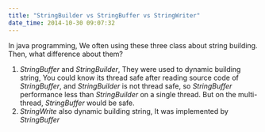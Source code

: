 ```yaml
---
title: "StringBuilder vs StringBuffer vs StringWriter"
date_time: 2014-10-30 09:07:32
---
```


In java programming, We often using these three class about string building. Then, what difference about them?

1. *StringBuffer* and *StringBuilder*, They were used to dynamic building string, You could know its thread safe after reading source code of *StringBuffer*, and *StringBuilder* is not thread safe, so *StringBuffer* performance less than *StringBuilder* on a single thread. But on the multi-thread, *StringBuffer* would be safe.
2. *StringWrite* also dynamic building string, It was implemented by *StringBuffer*
